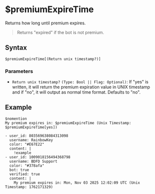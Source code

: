 # $premiumExpireTime
Returns how long until premium expires.

> Returns "expired" if the bot is not premium.

## Syntax
```
$premiumExpireTime[(Return unix timestamp?)]
```

### Parameters 
- `Return unix timestamp?` `(Type: Bool || Flag: Optional)`: If "yes" is written, it will return the premium expiration value in UNIX timestamp and if "no", it will output as normal time format. Defaults to "no".

## Example
```
$nomention
My premium expires in: $premiumExpireTime (Unix Timestamp: $premiumExpireTime[yes])
```

``` discord yaml
- user_id: 803569638084313098
  username: RainbowKey
  color: "#E67E22"
  content: |
    !example
- user_id: 1009018156494368798
  username: BDFD Support
  color: "#378afa"
  bot: true
  verified: true
  content: |
    My premium expires in: Mon, Nov 03 2025 12:02:09 UTC (Unix Timestamp: 1762171329)
```
